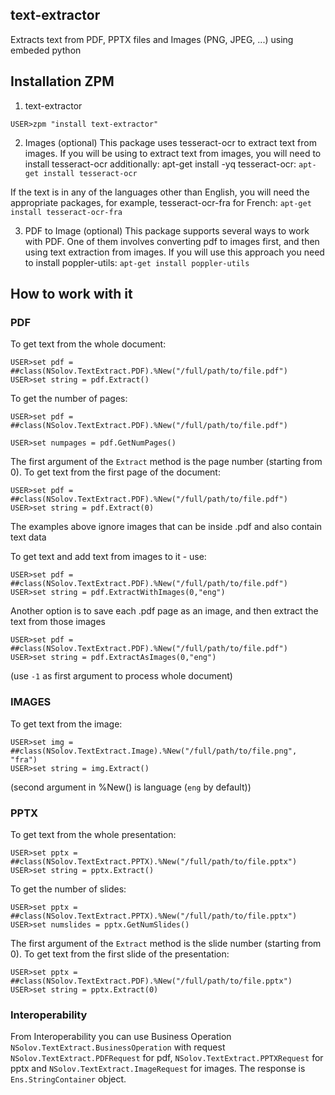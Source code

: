 ## text-extractor
Extracts text from PDF, PPTX files and Images (PNG, JPEG, ...) using embeded python


## Installation ZPM

1. text-extractor
```
USER>zpm "install text-extractor"
```

2. Images (optional)
This package uses tesseract-ocr to extract text from images. If you will be using to extract text from images, you will need to install tesseract-ocr additionally: apt-get install -yq tesseract-ocr:
`apt-get install tesseract-ocr`

If the text is in any of the languages other than English, you will need the appropriate packages, for example, tesseract-ocr-fra for French: `apt-get install tesseract-ocr-fra`

3. PDF to Image (optional)
This package supports several ways to work with PDF. One of them involves converting pdf to images first, and then using text extraction from images. If you will use this approach you need to install poppler-utils:
`apt-get install poppler-utils`

## How to work with it

### PDF

To get text from the whole document:
```
USER>set pdf = ##class(NSolov.TextExtract.PDF).%New("/full/path/to/file.pdf")
USER>set string = pdf.Extract()
```

To get the number of pages:

```
USER>set pdf = ##class(NSolov.TextExtract.PDF).%New("/full/path/to/file.pdf")

USER>set numpages = pdf.GetNumPages()
```

The first argument of the `Extract` method is the page number (starting from 0).
To get text from the first page of the document:
```
USER>set pdf = ##class(NSolov.TextExtract.PDF).%New("/full/path/to/file.pdf")
USER>set string = pdf.Extract(0)
```

The examples above ignore images that can be inside .pdf and also contain text data

To get text and add text from images to it - use:
```
USER>set pdf = ##class(NSolov.TextExtract.PDF).%New("/full/path/to/file.pdf")
USER>set string = pdf.ExtractWithImages(0,"eng")
```

Another option is to save each .pdf page as an image, and then extract the text from those images
```
USER>set pdf = ##class(NSolov.TextExtract.PDF).%New("/full/path/to/file.pdf")
USER>set string = pdf.ExtractAsImages(0,"eng")
```
(use `-1` as first argument to process whole document) 

### IMAGES

To get text from the image:
```
USER>set img = ##class(NSolov.TextExtract.Image).%New("/full/path/to/file.png", "fra")
USER>set string = img.Extract()
```
(second argument in %New() is language (`eng` by default))

### PPTX

To get text from the whole presentation:
```
USER>set pptx = ##class(NSolov.TextExtract.PPTX).%New("/full/path/to/file.pptx")
USER>set string = pptx.Extract()
```

To get the number of slides:
```
USER>set pptx = ##class(NSolov.TextExtract.PPTX).%New("/full/path/to/file.pptx")
USER>set numslides = pptx.GetNumSlides()
```

The first argument of the `Extract` method is the slide number (starting from 0).
To get text from the first slide of the presentation:
```
USER>set pptx = ##class(NSolov.TextExtract.PDF).%New("/full/path/to/file.pptx")
USER>set string = pptx.Extract(0)
```

### Interoperability

From Interoperability you can use Business Operation `NSolov.TextExtract.BusinessOperation` with request `NSolov.TextExtract.PDFRequest` for pdf, `NSolov.TextExtract.PPTXRequest` for pptx and `NSolov.TextExtract.ImageRequest` for images.
The response is `Ens.StringContainer` object.
